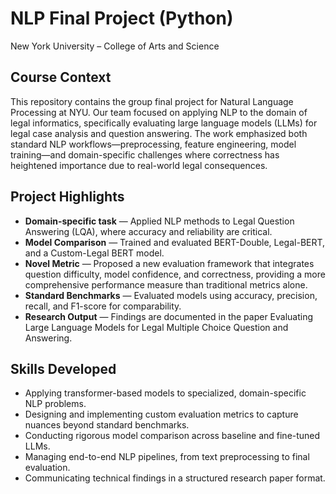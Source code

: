 # NLP Final Project (Python)
New York University – College of Arts and Science
## Course Context
This repository contains the group final project for Natural Language Processing at NYU. Our team focused on applying NLP to the domain of legal informatics, specifically evaluating large language models (LLMs) for legal case analysis and question answering. The work emphasized both standard NLP workflows—preprocessing, feature engineering, model training—and domain-specific challenges where correctness has heightened importance due to real-world legal consequences.

## Project Highlights
- **Domain-specific task** — Applied NLP methods to Legal Question Answering (LQA), where accuracy and reliability are critical.
- **Model Comparison** — Trained and evaluated BERT-Double, Legal-BERT, and a Custom-Legal BERT model.
- **Novel Metric** — Proposed a new evaluation framework that integrates question difficulty, model confidence, and correctness, providing a more comprehensive performance measure than traditional metrics alone.
- **Standard Benchmarks** — Evaluated models using accuracy, precision, recall, and F1-score for comparability.
- **Research Output** — Findings are documented in the paper Evaluating Large Language Models for Legal Multiple Choice Question and Answering.

## Skills Developed
- Applying transformer-based models to specialized, domain-specific NLP problems.
- Designing and implementing custom evaluation metrics to capture nuances beyond standard benchmarks.
- Conducting rigorous model comparison across baseline and fine-tuned LLMs.
- Managing end-to-end NLP pipelines, from text preprocessing to final evaluation.
- Communicating technical findings in a structured research paper format.
